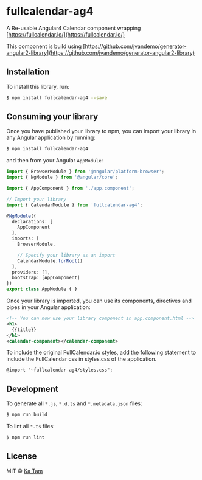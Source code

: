 # fullcalendar-ag4

A Re-usable Angular4 Calendar component wrapping [https://fullcalendar.io/](https://fullcalendar.io/)

This component is build using [https://github.com/jvandemo/generator-angular2-library](https://github.com/jvandemo/generator-angular2-library)

## Installation

To install this library, run:

```bash
$ npm install fullcalendar-ag4 --save
```

## Consuming your library

Once you have published your library to npm, you can import your library in any Angular application by running:

```bash
$ npm install fullcalendar-ag4
```

and then from your Angular `AppModule`:

```typescript
import { BrowserModule } from '@angular/platform-browser';
import { NgModule } from '@angular/core';

import { AppComponent } from './app.component';

// Import your library
import { CalendarModule } from 'fullcalendar-ag4';

@NgModule({
  declarations: [
    AppComponent
  ],
  imports: [
    BrowserModule,

    // Specify your library as an import
    CalendarModule.forRoot()
  ],
  providers: [],
  bootstrap: [AppComponent]
})
export class AppModule { }
```

Once your library is imported, you can use its components, directives and pipes in your Angular application:

```xml
<!-- You can now use your library component in app.component.html -->
<h1>
  {{title}}
</h1>
<calendar-component></calendar-component>
```

To include the original FullCalendar.io styles, add the following statement to include the FullCalendar css in styles.css of the application.

```
@import "~fullcalendar-ag4/styles.css";
```

## Development

To generate all `*.js`, `*.d.ts` and `*.metadata.json` files:

```bash
$ npm run build
```

To lint all `*.ts` files:

```bash
$ npm run lint
```

## License

MIT © [Ka Tam](mailto:nkltam2003@gmail.com)
